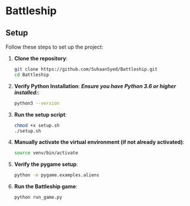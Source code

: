 # Battleship

## Setup

Follow these steps to set up the project:

1. **Clone the repository**:

   ```sh
   git clone https://github.com/SuhaanSyed/Battleship.git
   cd Battleship
   ```

2. **Verify Python Installation**:
   **_Ensure you have Python 3.6 or higher installed:_**:

   ```sh
   python3 --version
   ```

3. **Run the setup script**:

   ```sh
   chmod +x setup.sh
   ./setup.sh

   ```

4. **Manually activate the virtual environment (if not already activated)**:

   ```sh
   source venv/bin/activate
   ```

5. **Verify the pygame setup**:

   ```sh
   python -m pygame.examples.aliens
   ```

6. **Run the Battleship game**:

   ```sh
   python run_game.py
   ```
